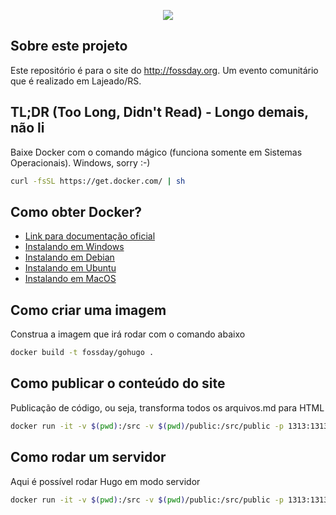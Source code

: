 <p align="center"><img src="hhttps://www.shareicon.net/data/128x128/2015/10/06/112721_development_512x512.png"></p>

## Sobre este projeto

Este repositório é para o site do http://fossday.org. Um evento comunitário que é realizado
em Lajeado/RS.


## TL;DR (Too Long, Didn't Read) - Longo demais, não li

Baixe Docker com o comando mágico (funciona somente em Sistemas Operacionais). Windows, sorry :-)

```bash
curl -fsSL https://get.docker.com/ | sh
```

## Como obter Docker?

- [Link para documentação oficial](https://docs.docker.com/install/)
- [Instalando em Windows](https://docs.docker.com/docker-for-windows/install/)
- [Instalando em Debian](https://docs.docker.com/install/linux/docker-ce/debian/)
- [Instalando em Ubuntu](https://docs.docker.com/install/linux/docker-ce/ubuntu/)
- [Instalando em MacOS](https://docs.docker.com/docker-for-mac/install/)

## Como criar uma imagem

Construa a imagem que irá rodar com o comando abaixo

```bash
docker build -t fossday/gohugo .
```

## Como publicar o conteúdo do site

Publicação de código, ou seja, transforma todos os arquivos.md para HTML

```bash
docker run -it -v $(pwd):/src -v $(pwd)/public:/src/public -p 1313:1313 fossday/gohugo
```

## Como rodar um servidor

Aqui é possível rodar Hugo em modo servidor

```bash
docker run -it -v $(pwd):/src -v $(pwd)/public:/src/public -p 1313:1313 fossday/gohugo /gohugo.sh -s
```
